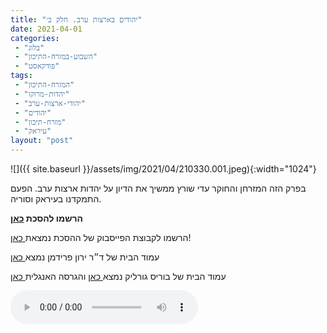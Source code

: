 ```yaml
---
title: "יהודים בארצות ערב. חלק ב׳"
date: 2021-04-01
categories: 
 - "בלוג"
 - "השבוע-במזרח-התיכון"
 - "פודקאסט"
tags: 
 - "המזרח-התיכון"
 - "יהדות-מרוקו"
 - "יהודי-ארצות-ערב"
 - "יהודים"
 - "מזרח-תיכון"
 - "עיראק"
layout: "post"
---
```


![]({{ site.baseurl }}/assets/img/2021/04/210330.001.jpeg){:width="1024"}

בפרק הזה המזרחן והחוקר עדי שורץ ממשיך את הדיון על יהדות ארצות ערב. הפעם התמקדנו בעיראק וסוריה.

**הרשמו להסכת [כאן](https://anchor.fm/hashavua)**

הרשמו לקבוצת הפייסבוק של ההסכת נמצאת[ כאן](https://www.facebook.com/%D7%94%D7%A9%D7%91%D7%95%D7%A2-%D7%91%D7%9E%D7%96%D7%A8%D7%97-%D7%94%D7%AA%D7%99%D7%9B%D7%95%D7%9F-106108581379570)!

עמוד הבית של ד״ר ירון פרידמן נמצא[ כאן](https://sites.google.com/site/learnspokenarabic)

עמוד הבית של בוריס גורליק נמצא[ כאן](http://he.gorelik.net/about) והגרסה האנגלית[ כאן](http://gorelik.net/about/)

<audio controls src="https://d3ctxlq1ktw2nl.cloudfront.net/staging/2021-3-1/171431344-44100-2-1aa6fb95d2032.m4a" class=" wp-block-audio"></audio>
